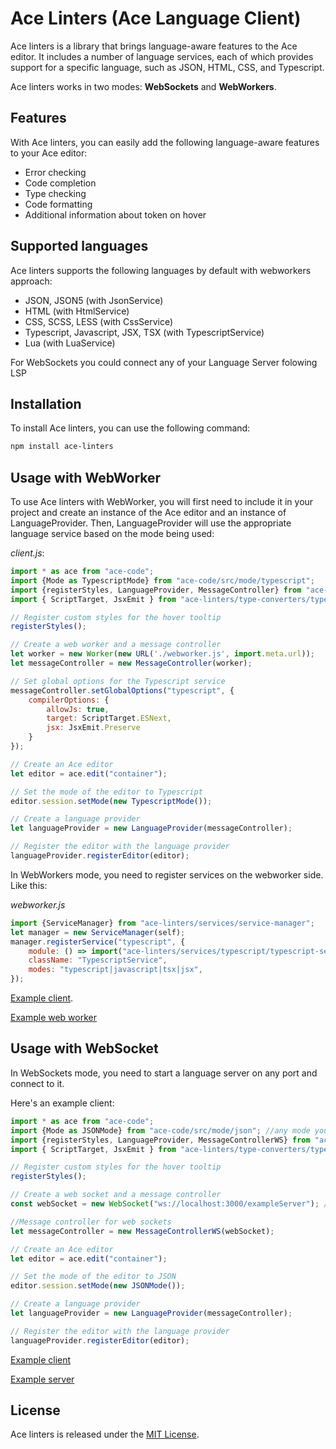 # Ace Linters (Ace Language Client)

Ace linters is a library that brings language-aware features to the Ace editor. It includes a number of language services, each of which provides support for a specific language, such as JSON, HTML, CSS, and Typescript.

Ace linters works in two modes: **WebSockets** and **WebWorkers**. 

## Features

With Ace linters, you can easily add the following language-aware features to your Ace editor:
- Error checking
- Code completion
- Type checking
- Code formatting
- Additional information about token on hover

## Supported languages

Ace linters supports the following languages by default with webworkers approach:
- JSON, JSON5 (with JsonService)
- HTML (with HtmlService)
- CSS, SCSS, LESS (with CssService)
- Typescript, Javascript, JSX, TSX (with TypescriptService)
- Lua (with LuaService)

For WebSockets you could connect any of your Language Server folowing LSP
## Installation

To install Ace linters, you can use the following command:

```bash
npm install ace-linters
```

## Usage with WebWorker

To use Ace linters with WebWorker, you will first need to include it in your project and create an instance of the Ace 
editor 
and 
an instance of LanguageProvider. Then, LanguageProvider will use the appropriate language service based on the mode being used:

*client.js*:
```javascript
import * as ace from "ace-code";
import {Mode as TypescriptMode} from "ace-code/src/mode/typescript";
import {registerStyles, LanguageProvider, MessageController} from "ace-linters";
import { ScriptTarget, JsxEmit } from "ace-linters/type-converters/typescript-converters";

// Register custom styles for the hover tooltip
registerStyles();

// Create a web worker and a message controller
let worker = new Worker(new URL('./webworker.js', import.meta.url));
let messageController = new MessageController(worker);

// Set global options for the Typescript service
messageController.setGlobalOptions("typescript", {
    compilerOptions: {
        allowJs: true,
        target: ScriptTarget.ESNext,
        jsx: JsxEmit.Preserve
    }
});

// Create an Ace editor
let editor = ace.edit("container");

// Set the mode of the editor to Typescript
editor.session.setMode(new TypescriptMode());

// Create a language provider
let languageProvider = new LanguageProvider(messageController);

// Register the editor with the language provider
languageProvider.registerEditor(editor);

``` 
In WebWorkers mode, you need to register
services on the webworker side. Like this:

*webworker.js*
```javascript
import {ServiceManager} from "ace-linters/services/service-manager";
let manager = new ServiceManager(self);
manager.registerService("typescript", {
    module: () => import("ace-linters/services/typescript/typescript-service"),
    className: "TypescriptService",
    modes: "typescript|javascript|tsx|jsx",
});
```

[Example client](https://github.com/mkslanc/ace-linters/blob/main/packages/demo/webworker-lsp/demo.ts).

[Example web worker](https://github.com/mkslanc/ace-linters/blob/main/packages/demo/webworker-lsp/webworker.ts)

## Usage with WebSocket
In WebSockets mode, you need to start a language server on any port and connect to it.

Here's an example client:
```javascript
import * as ace from "ace-code";
import {Mode as JSONMode} from "ace-code/src/mode/json"; //any mode you want
import {registerStyles, LanguageProvider, MessageControllerWS} from "ace-linters";
import { ScriptTarget, JsxEmit } from "ace-linters/type-converters/typescript-converters";

// Register custom styles for the hover tooltip
registerStyles();

// Create a web socket and a message controller
const webSocket = new WebSocket("ws://localhost:3000/exampleServer"); // adress of your websocket server

//Message controller for web sockets
let messageController = new MessageControllerWS(webSocket);

// Create an Ace editor
let editor = ace.edit("container");

// Set the mode of the editor to JSON
editor.session.setMode(new JSONMode());

// Create a language provider
let languageProvider = new LanguageProvider(messageController);

// Register the editor with the language provider
languageProvider.registerEditor(editor);
```

[Example client](https://github.com/mkslanc/ace-linters/blob/main/packages/demo/websockets-lsp/client.ts)

[Example server](https://github.com/mkslanc/ace-linters/tree/main/packages/demo/websockets-lsp/server)
## License
Ace linters is released under the [MIT License](https://opensource.org/licenses/MIT).
